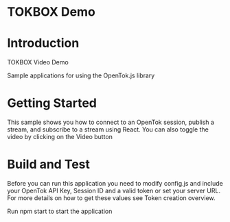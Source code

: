 # TOKBOX Demo

# Introduction 
TOKBOX Video Demo

Sample applications for using the OpenTok.js library

# Getting Started
This sample shows you how to connect to an OpenTok session, publish a stream, and subscribe to a stream using React. You can also toggle the video by clicking on the Video button

# Build and Test
Before you can run this application you need to modify config.js and include your OpenTok API Key, Session ID and a valid token or set your server URL. For more details on how to get these values see Token creation overview.


Run npm start to start the application
